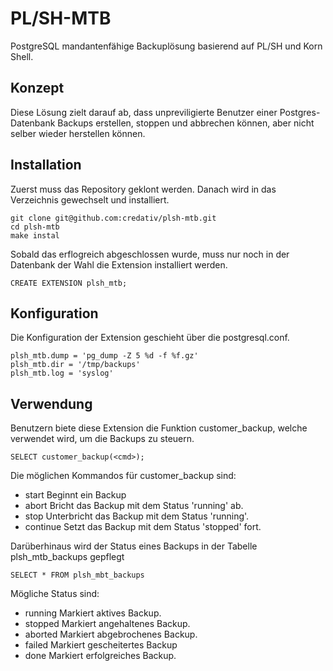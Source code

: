 # PL/SH-MTB

PostgreSQL mandantenfähige Backuplösung basierend auf PL/SH und Korn Shell.

## Konzept
Diese Lösung zielt darauf ab,
dass unpreviligierte Benutzer einer Postgres-Datenbank Backups erstellen, stoppen und abbrechen können,
aber nicht selber wieder herstellen können.

## Installation
Zuerst muss das Repository geklont werden. 
Danach wird in das Verzeichnis gewechselt und installiert.
```
git clone git@github.com:credativ/plsh-mtb.git
cd plsh-mtb
make instal
```
Sobald das erflogreich abgeschlossen wurde,
muss nur noch in der Datenbank der Wahl die Extension installiert werden.

```
CREATE EXTENSION plsh_mtb;
```


## Konfiguration
Die Konfiguration der Extension geschieht über die postgresql.conf.


```
plsh_mtb.dump = 'pg_dump -Z 5 %d -f %f.gz'
plsh_mtb.dir = '/tmp/backups'
plsh_mtb.log = 'syslog'
```
## Verwendung
Benutzern biete diese Extension die Funktion customer\_backup,
welche verwendet wird,
um die Backups zu steuern.
```
SELECT customer_backup(<cmd>);
```
Die möglichen Kommandos für customer\_backup sind:
+ start     Beginnt ein Backup
+ abort     Bricht das Backup mit dem Status 'running' ab.
+ stop      Unterbricht das Backup mit dem Status 'running'.
+ continue  Setzt das Backup mit dem Status 'stopped' fort.

Darüberhinaus wird der Status eines Backups in der Tabelle plsh\_mtb\_backups gepflegt
```
SELECT * FROM plsh_mbt_backups
```

Mögliche Status sind:
+ running   Markiert aktives Backup.
+ stopped   Markiert angehaltenes Backup.
+ aborted   Markiert abgebrochenes Backup.
+ failed    Markiert gescheitertes Backup
+ done      Markiert erfolgreiches Backup.



